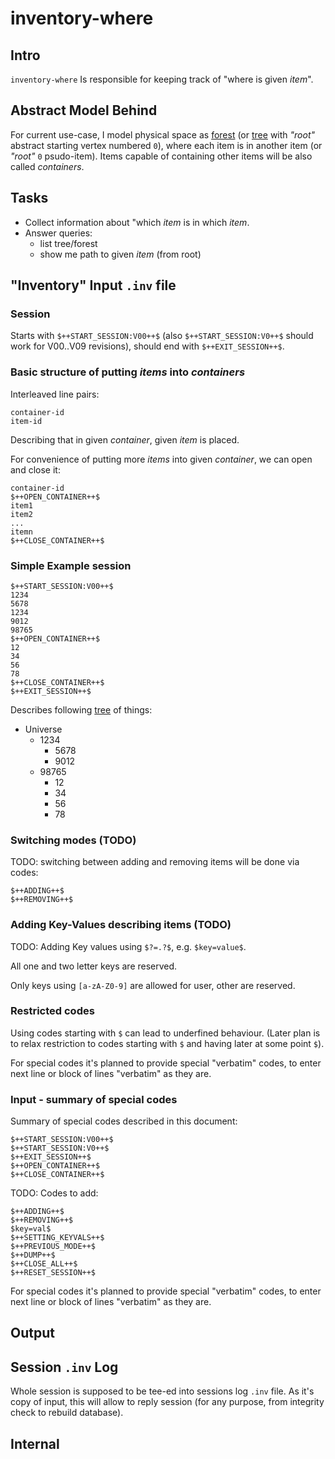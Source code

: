 # inventory-where


## Intro

`inventory-where` Is responsible for keeping track of "where is given *item*".

## Abstract Model Behind

For current use-case, I model physical space as [forest][Tree (graph theory)] (or [tree][Tree (graph theory)] with *"root"* abstract starting vertex numbered `0`), where each item is in another item (or *"root"* `0` psudo-item). Items capable of containing other items will be also called *containers*.

## Tasks

* Collect information about "which *item* is in which *item*.
* Answer queries:
  * list tree/forest
  * show me path to given *item* (from root)

## "Inventory" Input `.inv` file

### Session

Starts with `$++START_SESSION:V00++$` (also `$++START_SESSION:V0++$` should work for V00..V09 revisions), should end with `$++EXIT_SESSION++$`.

### Basic structure of putting *items* into *containers*

Interleaved line pairs:

```
container-id
item-id
```

Describing that in given *container*, given *item* is placed.

For convenience of putting more *items* into given *container*, we can open and close it:

```
container-id
$++OPEN_CONTAINER++$
item1
item2
...
itemn
$++CLOSE_CONTAINER++$
```

### Simple Example session

```
$++START_SESSION:V00++$
1234
5678
1234
9012
98765
$++OPEN_CONTAINER++$
12
34
56
78
$++CLOSE_CONTAINER++$
$++EXIT_SESSION++$

```

Describes following [tree][Tree (graph theory)] of things:

* Universe
    * 1234
        * 5678
        * 9012
    * 98765
        * 12
        * 34
        * 56
        * 78


### Switching modes (TODO)

TODO: switching between adding and removing items will be done via codes:

```
$++ADDING++$
$++REMOVING++$
```

### Adding Key-Values describing items (TODO)

TODO: Adding Key values using `$?=.?$`, e.g. `$key=value$`.

All one and two letter keys are reserved.

Only keys using `[a-zA-Z0-9]` are allowed for user, other are reserved.

### Restricted codes

Using codes starting with `$` can lead to underfined behaviour. (Later plan is to relax restriction to codes starting with `$` and having later at some point `$`).

For special codes it's planned to provide special "verbatim" codes, to enter next line or block of lines "verbatim" as they are.

### Input - summary of special codes


Summary of special codes described in this document:

```
$++START_SESSION:V00++$
$++START_SESSION:V0++$
$++EXIT_SESSION++$
$++OPEN_CONTAINER++$
$++CLOSE_CONTAINER++$
```

TODO: Codes to add:

```
$++ADDING++$
$++REMOVING++$
$key=val$
$++SETTING_KEYVALS++$
$++PREVIOUS_MODE++$
$++DUMP++$
$++CLOSE_ALL++$
$++RESET_SESSION++$
```

For special codes it's planned to provide special "verbatim" codes, to enter next line or block of lines "verbatim" as they are.

## Output

## Session `.inv` Log

Whole session is supposed to be tee-ed into sessions log `.inv` file. As it's copy of input, this will allow to reply session (for any purpose, from integrity check to rebuild database).

## Internal

[Tree (graph theory)]: https://en.wikipedia.org/wiki/Tree_(graph_theory)
